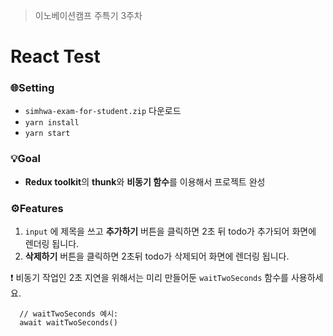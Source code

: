 > 이노베이션캠프 주특기 3주차
# React Test
### 🌐Setting
- `simhwa-exam-for-student.zip` 다운로드
- `yarn install`
- `yarn start`

### 💡Goal
- **Redux toolkit**의 **thunk**와 **비동기 함수**를 이용해서 프로젝트 완성
### ⚙Features
1. `input` 에 제목을 쓰고 **추가하기** 버튼을 클릭하면 2초 뒤 todo가 추가되어 화면에 렌더링 됩니다.
2. **삭제하기** 버튼을 클릭하면 2초뒤 todo가 삭제되어 화면에 렌더링 됩니다.

❗ 비동기 작업인 2초 지연을 위해서는 미리 만들어둔 `waitTwoSeconds` 함수를 사용하세요.
```
  // waitTwoSeconds 예시:
  await waitTwoSeconds()
```